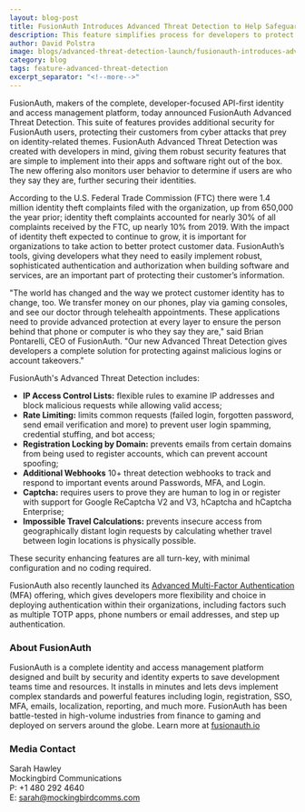 ```yaml
---
layout: blog-post
title: FusionAuth Introduces Advanced Threat Detection to Help Safeguard User Identity
description: This feature simplifies process for developers to protect against malicious logins and account takeovers.
author: David Polstra
image: blogs/advanced-threat-detection-launch/fusionauth-introduces-advanced-threat-detection-to-help-safeguard-user-identity-header-image.png
category: blog
tags: feature-advanced-threat-detection
excerpt_separator: "<!--more-->"
---
```


FusionAuth, makers of the complete, developer-focused API-first identity and access management platform, today announced FusionAuth Advanced Threat Detection. This suite of features provides additional security for FusionAuth users, protecting their customers from cyber attacks that prey on identity-related themes. FusionAuth Advanced Threat Detection was created with developers in mind, giving them robust security features that are simple to implement into their apps and software right out of the box. The new offering also monitors user behavior to determine if users are who they say they are, further securing their identities.

<!--more-->

According to the U.S. Federal Trade Commission (FTC) there were 1.4 million identity theft complaints filed with the organization, up from 650,000 the year prior; identity theft complaints accounted for nearly 30% of all complaints received by the FTC, up nearly 10% from 2019. With the impact of identity theft expected to continue to grow, it is important for organizations to take action to better protect customer data. FusionAuth’s tools, giving developers what they need to easily implement robust, sophisticated authentication and authorization when building software and services, are an important part of protecting their customer’s information.

"The world has changed and the way we protect customer identity has to change, too. We transfer money on our phones, play via gaming consoles, and see our doctor through telehealth appointments. These applications need to provide advanced  protection at every layer to ensure the person behind that phone or computer is who they say they are," said Brian Pontarelli, CEO of FusionAuth. "Our new Advanced Threat Detection gives developers a complete solution for protecting against malicious logins or account takeovers."

FusionAuth's Advanced Threat Detection includes:

* **IP Access Control Lists:** flexible rules to examine IP addresses and block malicious requests while allowing valid access;   
* **Rate Limiting:** limits common requests (failed login, forgotten password, send email verification and more) to prevent user login spamming, credential stuffing, and bot access;
* **Registration Locking by Domain:** prevents emails from certain domains from being used to register accounts, which can prevent account spoofing; 
* **Additional Webhooks** 10+ threat detection webhooks to track and respond to important events around Passwords, MFA, and Login.
* **Captcha:** requires users to prove they are human to log in or register with support for Google ReCaptcha V2 and V3, hCaptcha and hCaptcha Enterprise;
* **Impossible Travel Calculations:** prevents insecure access from geographically distant login requests by calculating whether travel between login locations is physically possible. 


These security enhancing features are all turn-key, with minimal configuration and no coding required.

FusionAuth also recently launched its [Advanced Multi-Factor Authentication](/docs/v1/tech/apis/two-factor/) (MFA) offering, which gives developers more flexibility and choice in deploying authentication within their organizations, including factors such as multiple TOTP apps, phone numbers or email addresses, and step up authentication.

### About FusionAuth

FusionAuth is a complete identity and access management platform designed and built by security and identity experts to save development teams time and resources. It installs in minutes and lets devs implement complex standards and powerful features including login, registration, SSO, MFA, emails, localization, reporting, and much more. FusionAuth has been battle-tested in high-volume industries from finance to gaming and deployed on servers around the globe. Learn more at [fusionauth.io](/) 

### Media Contact

Sarah Hawley  
Mockingbird Communications  
P: +1 480 292 4640  
E: sarah@mockingbirdcomms.com

